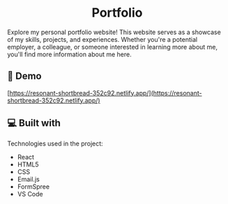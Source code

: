<h1 align="center" id="title">Portfolio</h1>

<p id="description">Explore my personal portfolio website! This website serves as a showcase of my skills, projects, and experiences. Whether you're a potential employer, a colleague, or someone interested in learning more about me, you'll find more information about me here.</p>

<h2>🚀 Demo</h2>

[https://resonant-shortbread-352c92.netlify.app/](https://resonant-shortbread-352c92.netlify.app/)
  
<h2>💻 Built with</h2>

Technologies used in the project:

*   React
*   HTML5
*   CSS
*   Email.js
*   FormSpree
*   VS Code
